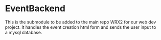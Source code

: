 # EventBackend
This is the submodule to be added to the main repo WRX2 for our web dev project. It handles the event creation html form and sends the user input to a mysql database.
